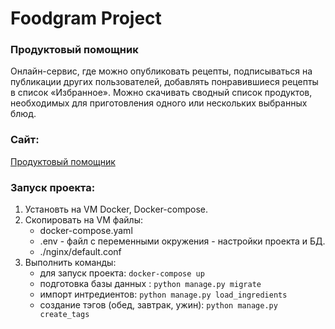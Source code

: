 # Foodgram Project

### Продуктовый помощник
Онлайн-сервис, где можно опубликовать рецепты, подписываться на публикации других пользователей, добавлять понравившиеся рецепты в список «Избранное».
Можно скачивать сводный список продуктов, необходимых для приготовления одного или нескольких выбранных блюд.
    
### Сайт:
[Продуктовый помощник](http://130.193.44.15/)

### Запуск проекта:
1. Установть на VM Docker, Docker-compose.
2. Скопировать на VM файлы:
    - docker-compose.yaml
    - .env - файл с переменными окружения - настройки проекта и БД.
    - ./nginx/default.conf
3. Выполнить команды:
    - для запуск проекта: `docker-compose up`
    - подготовка базы данных : `python manage.py migrate`
    - импорт интредиентов: `python manage.py load_ingredients`
    - создание тэгов (обед, завтрак, ужин): `python manage.py create_tags`
